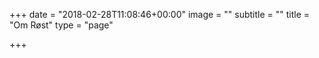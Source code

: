 +++
date = "2018-02-28T11:08:46+00:00"
image = ""
subtitle = ""
title = "Om Røst"
type = "page"

+++

